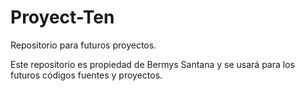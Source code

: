 # Proyect-Ten
Repositorio para futuros proyectos.

Este repositorio es propiedad de Bermys Santana y se usará para los futuros códigos fuentes y proyectos.
